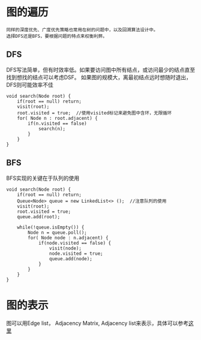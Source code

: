 # 图的遍历
	同样的深度优先、广度优先策略也常用在树的问题中，以及回溯算法设计中。
	选择DFS还是BFS，要根据问题的特点来权衡利弊。

## DFS

DFS写法简单，但有时效率低。如果要访问图中所有结点，或访问最少的结点直至找到想找的结点可以考虑DSF。
如果图的规模大，离最初结点远时想随时退出，DFS则可能效率不佳

<!-- lang:java -->
	void search(Node root) {
		if(root == null) return;
		visit(root);
		root.visited = true;  //使用visited标记来避免图中含环，无限循环
		for( Node n : root.adjacent) {
			if(n.visited == false)
				search(n);
			}
		}
	}
	
## BFS

BFS实现的关键在于队列的使用

<!-- lang:java -->
	void search(Node root) {
		if(root == null) return;
		Queue<Node> queue = new LinkedList<> ();  //注意队列的使用
		visit(root);
		root.visited = true;
		queue.add(root);
		
		while(!queue.isEmpty()) {
			Node n = queue.poll();
			for( Node node : n.adjacent) {
				if(node.visited == false) {
					visit(node);
					node.visited = true;
					queue.add(node);
				}
			}
		}
	}
	
# 图的表示

图可以用Edge list， Adjacency Matrix, Adjacency list来表示，具体可以参考[这里](https://www.khanacademy.org/computing/computer-science/algorithms/graph-representation/a/representing-graphs)
